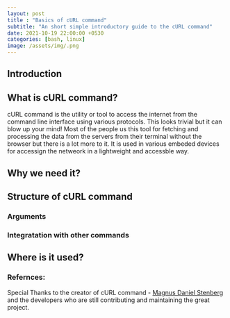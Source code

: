 ```yaml
---
layout: post
title : "Basics of cURL command"
subtitle: "An short simple introductory guide to the cURL command"
date: 2021-10-19 22:00:00 +0530
categories: [bash, linux]
image: /assets/img/.png
---
```


## Introduction


## What is cURL command?

cURL command is the utility or tool to access the internet from the command line interface using various protocols. This looks trivial but it can blow up your mind! Most of the people us this tool for fetching and processing the data from the servers from their terminal without the browser but there is a lot more to it. It is used in various embeded devices for accessign the netweork in a lightweight and accessble way. 


## Why we need it?

## Structure of cURL command
### 
### 
### Arguments
### Integratation with other commands

## Where is it used?

### Refernces:

Special Thanks to the creator of cURL command - [Magnus Daniel Stenberg](https://en.wikipedia.org/wiki/Daniel_Stenberg) and the developers who are still contributing and maintaining the great project.

